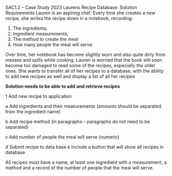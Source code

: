 SAC1.2 – Case Study 2023
Laurens Recipe Database: Solution Requirements
Lauren is an aspiring chef. Every time she creates a new recipe, she writes the recipe down in a notebook, recording:
1. The ingredients,
2.  Ingredient measurements, 
3. The method to create the meal
4. How many people the meal will serve.

Over time, her notebook has become slightly worn and also quite dirty from messes and spills while cooking. Lauren is worried that the book will soon become too damaged to read some of the recipes, especially the older ones. She wants to transfer all of her recipes to a database, with the ability to add new recipes as well and display a list of all her recipes

__**Solution needs to be able to add and retrieve recipes**__

1	Add new recipe to application

a	Add ingredients and their measurements (amounts should be separated from the ingredient name)

b	Add recipe method (in paragraphs – paragraphs do not need to be separated)

c	Add number of people the meal will serve (numeric)

d	Submit recipe to data base
       e  Include a button that will show all recipes in database

All recipes must have a name, at least one ingredient with a measurement, a method and a record of the number of people that the meal will serve.
